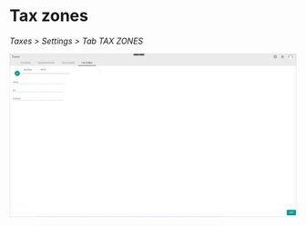 # Tax zones

*Taxes > Settings > Tab TAX ZONES*

![Tax zones](../../Assets/Screenshots/Taxes/Settings/TaxZones/TaxZones.png "[Tax zones]")
